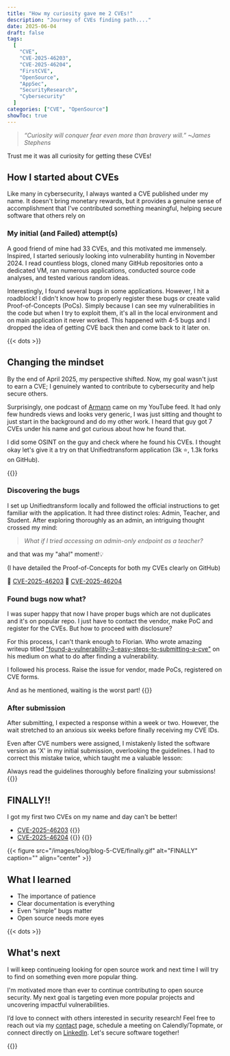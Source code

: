```yaml
---
title: "How my curiosity gave me 2 CVEs!"
description: "Journey of CVEs finding path...."
date: 2025-06-04
draft: false
tags:
  [
    "CVE",
    "CVE-2025-46203",
    "CVE-2025-46204",
    "FirstCVE",
    "OpenSource",
    "AppSec",
    "SecurityResearch",
    "Cybersecurity"
  ]
categories: ["CVE", "OpenSource"]
showToc: true
---
```


>  _“Curiosity will conquer fear even more than bravery will.”_
> _~James Stephens_

Trust me it was all curiosity for getting these CVEs!

## How I started about CVEs

Like many in cybersecurity, I always wanted a CVE published under my name. It doesn't bring monetary rewards, but it provides a genuine sense of accomplishment that I've contributed something meaningful, helping secure software that others rely on

### My initial (and Failed) attempt(s)

A good friend of mine had 33 CVEs, and this motivated me immensely. Inspired, I started seriously looking into vulnerability hunting in November 2024. I read countless blogs, cloned many GitHub repositories onto a dedicated VM, ran numerous applications, conducted source code analyses, and tested various random ideas.

Interestingly, I found several bugs in some applications. However, I hit a roadblock! I didn't know how to properly register these bugs or create valid Proof-of-Concepts (PoCs). Simply because I can see my vulnerabilities in the code but when I try to exploit them, it's all in the local environment and on main application it never worked. This happened with 4-5 bugs and I dropped the idea of getting CVE back then and come back to it later on.

{{< dots >}}

## Changing the mindset

By the end of April 2025, my perspective shifted. Now, my goal wasn't just to earn a CVE; I genuinely wanted to contribute to cybersecurity and help secure others.

Surprisingly, one podcast of [Armann](https://www.linkedin.com/in/armaan-sidana/) came on my YouTube feed. It had only few hundreds views and looks very generic, I was just sitting and thought to just start in the background and do my other work.
I heard that guy got 7 CVEs under his name and got curious about how he found that.

I did some OSINT on the guy and check where he found his CVEs. I thought okay let's give it a try on that Unifiedtransform application (3k ⭐, 1.3k forks on GitHub).

{{<seperator>}}

### Discovering the bugs

I set up Unifiedtransform locally and followed the official instructions to get familiar with the application. It had three distinct roles: Admin, Teacher, and Student. After exploring thoroughly as an admin, an intriguing thought crossed my mind:

> _What if I tried accessing an admin-only endpoint as a teacher?_

and that was my "aha!" moment!💡

(I have detailed the Proof-of-Concepts for both my CVEs clearly on GitHub)

🔗 [CVE-2025-46203](https://github.com/spbavarva/CVE-2025-46203)
🔗 [CVE-2025-46204](https://github.com/spbavarva/CVE-2025-46204)

### Found bugs now what?

I was super happy that now I have proper bugs which are not duplicates and it's on popular repo. I just have to contact the vendor, make PoC and register for the CVEs. But how to proceed with disclosure?

For this process, I can't thank enough to Florian. Who wrote amazing writeup titled ["found-a-vulnerability-3-easy-steps-to-submitting-a-cve"](https://medium.com/@dub-flow/found-a-vulnerability-3-easy-steps-to-submitting-a-cve-012148533650) on his medium on what to do after finding a vulnerability.

I followed his process. Raise the issue for vendor, made PoCs, registered on CVE forms.

And as he mentioned, waiting is the worst part!
{{<seperator>}}

### After submission

After submitting, I expected a response within a week or two. However, the wait stretched to an anxious six weeks before finally receiving my CVE IDs.

Even after CVE numbers were assigned, I mistakenly listed the software version as 'X' in my initial submission, overlooking the guidelines. I had to correct this mistake twice, which taught me a valuable lesson:

Always read the guidelines thoroughly before finalizing your submissions!
{{<seperator>}}

## FINALLY!!

I got my first two CVEs on my name and day can't be better!

- [CVE-2025-46203](https://www.cve.org/CVERecord?id=CVE-2025-46203)
{{<newline>}}
- [CVE-2025-46204](https://www.cve.org/CVERecord?id=CVE-2025-46204)
{{<newline>}}
{{<newline>}}

{{< figure src="/images/blog/blog-5-CVE/finally.gif" alt="FINALLY" caption="" align="center" >}}


## What I learned

- The importance of patience
- Clear documentation is everything
- Even “simple” bugs matter
- Open source needs more eyes

{{< dots >}}

## What's next

I will keep continueing looking for open source work and next time I will try to find on something even more popular thing.

I'm motivated more than ever to continue contributing to open source security. My next goal is targeting even more popular projects and uncovering impactful vulnerabilities.

I’d love to connect with others interested in security research! Feel free to reach out via my [contact](/contact) page, schedule a meeting on Calendly/Topmate, or connect directly on [LinkedIn](https://www.linkedin.com/in/snehbavarva/). Let's secure software together!

{{<seperator>}}
